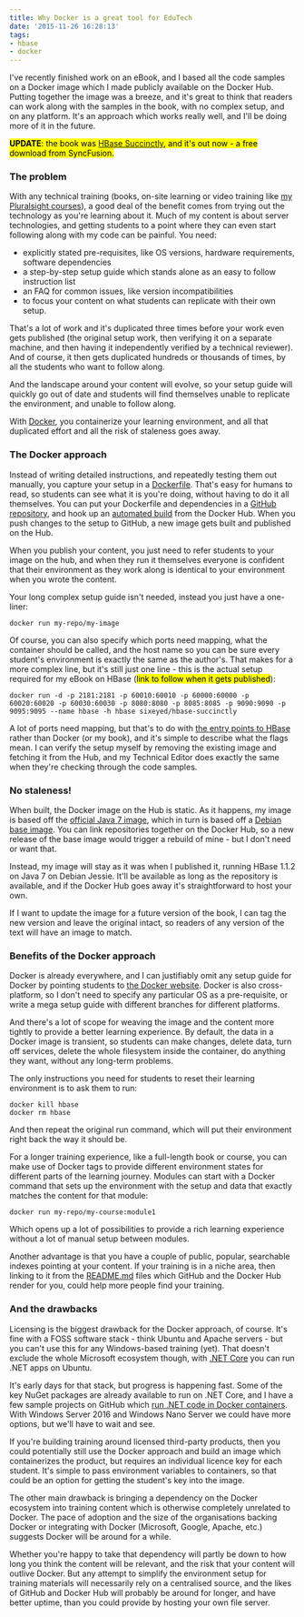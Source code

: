 ```yaml
---
title: Why Docker is a great tool for EduTech
date: '2015-11-26 16:28:13'
tags:
- hbase
- docker
---
```


I've recently finished work on an eBook, and I based all the code samples on a Docker image which I made publicly available on the Docker Hub. Putting together the image was a breeze, and it's great to think that readers can work along with the samples in the book, with no complex setup, and on any platform. It's an approach which works really well, and I'll be doing more of it in the future.

<mark><strong>UPDATE</strong>: the book was <a href="http://www.syncfusion.com/resources/techportal/details/ebooks/hbase">HBase Succinctly</a>, and it's out now - a free download from SyncFusion.</mark>

### The problem

With any technical training (books, on-site learning or video training like [my Pluralsight courses](/l/ps-home)), a good deal of the benefit comes from trying out the technology as you're learning about it. Much of my content is about server technologies, and getting students to a point where they can even start following along with my code can be painful. You need:

- explicitly stated pre-requisites, like OS versions, hardware requirements, software dependencies
- a step-by-step setup guide which stands alone as an easy to follow instruction list
- an FAQ for common issues, like version incompatibilities
- to focus your content on what students can replicate with their own setup.

That's a lot of work and it's duplicated three times before your work even gets published (the original setup work, then verifying it on a separate machine, and then having it independently verified by a technical reviewer). And of course, it then gets duplicated hundreds or thousands of times, by all the students who want to follow along.

And the landscape around your content will evolve, so your setup guide will quickly go out of date and students will find themselves unable to replicate the environment, and unable to follow along.

With [Docker](https://www.docker.com/), you containerize your learning environment, and all that duplicated effort and all the risk of staleness goes away.

### The Docker approach

Instead of writing detailed instructions, and repeatedly testing them out manually, you capture your setup in a [Dockerfile](https://hub.docker.com/r/sixeyed/hbase-succinctly/~/dockerfile/). That's easy for humans to read, so students can see what it is you're doing, without having to do it all themselves. You can put your Dockerfile and dependencies in a [GitHub repository](https://github.com/sixeyed/hbase-succinctly/tree/master/docker), and hook up an [automated build](https://docs.docker.com/docker-hub/builds/) from the Docker Hub. When you push changes to the setup to GitHub, a new image gets built and published on the Hub.

When you publish your content, you just need to refer students to your image on the hub, and when they run it themselves everyone is confident that their environment as they work along is identical to your environment when you wrote the content.

Your long complex setup guide isn't needed, instead you just have a one-liner:

    docker run my-repo/my-image

Of course, you can also specify which ports need mapping, what the container should be called, and the host name so you can be sure every student's environment is exactly the same as the author's. That makes for a more complex line, but it's still just one line - this is the actual setup required for my eBook on HBase (<mark>link to follow when it gets published</mark>):

    docker run -d -p 2181:2181 -p 60010:60010 -p 60000:60000 -p 60020:60020 -p 60030:60030 -p 8080:8080 -p 8085:8085 -p 9090:9090 -p 9095:9095 --name hbase -h hbase sixeyed/hbase-succinctly

A lot of ports need mapping, but that's to do with [the entry points to HBase](http://blog.cloudera.com/blog/2013/07/guide-to-using-apache-hbase-ports/) rather than Docker (or my book), and it's simple to describe what the flags mean. I can verify the setup myself by removing the existing image and fetching it from the Hub, and my Technical Editor does exactly the same when they're checking through the code samples.

### No staleness!

When built, the Docker image on the Hub is static. As it happens, my image is based off the [official Java 7 image](https://github.com/docker-library/java/blob/930076b47e3a318fa0428c39579fe00f36e3b8b0/openjdk-7-jdk/Dockerfile), which in turn is based off a [Debian base image](https://hub.docker.com/_/debian/). You can link repositories together on the Docker Hub, so a new release of the base image would trigger a rebuild of mine - but I don't need or want that.

Instead, my image will stay as it was when I published it, running HBase 1.1.2 on Java 7 on Debian Jessie. It'll be available as long as the repository is available, and if the Docker Hub goes away it's straightforward to host your own.

If I want to update the image for a future version of the book, I can tag the new version and leave the original intact, so readers of any version of the text will have an image to match.

### Benefits of the Docker approach

Docker is already everywhere, and I can justifiably omit any setup guide for Docker by pointing students to [the Docker website](http://docs.docker.com/mac/started/). Docker is also cross-platform, so I don't need to specify any particular OS as a pre-requisite, or write a mega setup guide with different branches for different platforms.

And there's a lot of scope for weaving the image and the content more tightly to provide a better learning experience. By default, the data in a Docker image is transient, so students can make changes, delete data, turn off services, delete the whole filesystem inside the container, do anything they want, without any long-term problems.

The only instructions you need for students to reset their learning environment is to ask them to run:

    docker kill hbase
    docker rm hbase

And then repeat the original run command, which will put their environment right back the way it should be.

For a longer training experience, like a full-length book or course, you can make use of Docker tags to provide different environment states for different parts of the learning journey. Modules can start with a Docker command that sets up the environment with the setup and data that exactly matches the content for that module:

    docker run my-repo/my-course:module1

Which opens up a lot of possibilities to provide a rich learning experience without a lot of manual setup between modules.

Another advantage is that you have a couple of public, popular, searchable indexes pointing at your content. If your training is in a niche area, then linking to it from the [README.md](https://hub.docker.com/r/sixeyed/hbase-succinctly/) files which GitHub and the Docker Hub render for you, could help more people find your training.

### And the drawbacks

Licensing is the biggest drawback for the Docker approach, of course. It's fine with a FOSS software stack - think Ubuntu and Apache servers - but you can't use this for any Windows-based training (yet). That doesn't exclude the whole Microsoft ecosystem though, with [.NET Core](https://dotnet.github.io/) you can run .NET apps on Ubuntu.

It's early days for that stack, but progress is happening fast. Some of the key NuGet packages are already available to run on .NET Core, and I have a few sample projects on GitHub which [run .NET code in Docker containers](https://github.com/sixeyed/coreclr-docker). With Windows Server 2016 and Windows Nano Server we could have more options, but we'll have to wait and see.

If you're building training around licensed third-party products, then you could potentially still use the Docker approach and build an image which containerizes the product, but requires an individual licence key for each student. It's simple to pass environment variables to containers, so that could be an option for getting the student's key into the image.

The other main drawback is bringing a dependency on the Docker ecosystem into training content which is otherwise completely unrelated to Docker. The pace of adoption and the size of the organisations backing Docker or integrating with Docker (Microsoft, Google, Apache, etc.) suggests Docker will be around for a while.

Whether you're happy to take that dependency will partly be down to how long you think the content will be relevant, and the risk that your content will outlive Docker. But any attempt to simplify the environment setup for training materials will necessarily rely on a centralised source, and the likes of GitHub and Docker Hub will probably be around for longer, and have better uptime, than you could provide by hosting your own file server.

<!--kg-card-end: markdown-->